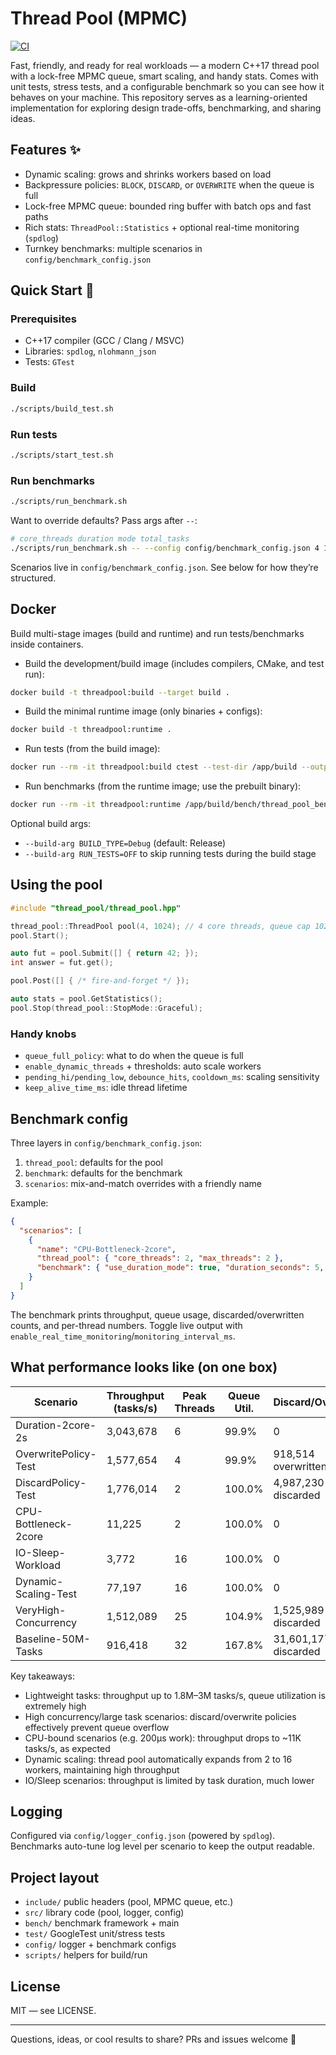 # Thread Pool (MPMC)

[![CI](https://github.com/KahanaT800/CPP-MPMC-ThreadPool/actions/workflows/ci.yml/badge.svg)](https://github.com/KahanaT800/CPP-MPMC-ThreadPool/actions/workflows/ci.yml)

Fast, friendly, and ready for real workloads — a modern C++17 thread pool with a lock-free MPMC queue, smart scaling, and handy stats. Comes with unit tests, stress tests, and a configurable benchmark so you can see how it behaves on your machine.
This repository serves as a learning-oriented implementation for exploring design trade-offs, benchmarking, and sharing ideas.

## Features ✨

- Dynamic scaling: grows and shrinks workers based on load
- Backpressure policies: `BLOCK`, `DISCARD`, or `OVERWRITE` when the queue is full
- Lock-free MPMC queue: bounded ring buffer with batch ops and fast paths
- Rich stats: `ThreadPool::Statistics` + optional real-time monitoring (`spdlog`)
- Turnkey benchmarks: multiple scenarios in `config/benchmark_config.json`

## Quick Start 🚀

### Prerequisites

- C++17 compiler (GCC / Clang / MSVC)
- Libraries: `spdlog`, `nlohmann_json`
- Tests: `GTest`

### Build

```bash
./scripts/build_test.sh
```

### Run tests

```bash
./scripts/start_test.sh
```

### Run benchmarks

```bash
./scripts/run_benchmark.sh
```

Want to override defaults? Pass args after `--`:

```bash
# core_threads duration mode total_tasks
./scripts/run_benchmark.sh -- --config config/benchmark_config.json 4 10 time
```

Scenarios live in `config/benchmark_config.json`. See below for how they’re structured.

## Docker

Build multi-stage images (build and runtime) and run tests/benchmarks inside containers.

- Build the development/build image (includes compilers, CMake, and test run):

```bash
docker build -t threadpool:build --target build .
```

- Build the minimal runtime image (only binaries + configs):

```bash
docker build -t threadpool:runtime .
```

- Run tests (from the build image):

```bash
docker run --rm -it threadpool:build ctest --test-dir /app/build --output-on-failure
```

- Run benchmarks (from the runtime image; use the prebuilt binary):

```bash
docker run --rm -it threadpool:runtime /app/build/bench/thread_pool_benchmark --config /app/config/benchmark_config.json 2 2 time
```

Optional build args:

- `--build-arg BUILD_TYPE=Debug` (default: Release)
- `--build-arg RUN_TESTS=OFF` to skip running tests during the build stage

## Using the pool

```cpp
#include "thread_pool/thread_pool.hpp"

thread_pool::ThreadPool pool(4, 1024); // 4 core threads, queue cap 1024
pool.Start();

auto fut = pool.Submit([] { return 42; });
int answer = fut.get();

pool.Post([] { /* fire-and-forget */ });

auto stats = pool.GetStatistics();
pool.Stop(thread_pool::StopMode::Graceful);
```

### Handy knobs

- `queue_full_policy`: what to do when the queue is full
- `enable_dynamic_threads` + thresholds: auto scale workers
- `pending_hi/pending_low`, `debounce_hits`, `cooldown_ms`: scaling sensitivity
- `keep_alive_time_ms`: idle thread lifetime

## Benchmark config

Three layers in `config/benchmark_config.json`:

1. `thread_pool`: defaults for the pool
2. `benchmark`: defaults for the benchmark
3. `scenarios`: mix-and-match overrides with a friendly name

Example:

```json
{
  "scenarios": [
    {
      "name": "CPU-Bottleneck-2core",
      "thread_pool": { "core_threads": 2, "max_threads": 2 },
      "benchmark": { "use_duration_mode": true, "duration_seconds": 5, "task_work_us": 200 }
    }
  ]
}
```

The benchmark prints throughput, queue usage, discarded/overwritten counts, and per-thread numbers. Toggle live output with `enable_real_time_monitoring`/`monitoring_interval_ms`.

## What performance looks like (on one box)

| Scenario                 | Throughput (tasks/s) | Peak Threads | Queue Util.  | Discard/Overwrite | Policy |
|--------------------------|----------------------|--------------|--------------|-------------------|--------|
| Duration-2core-2s        | 3,043,678            | 6            | 99.9%        | 0                 | BLOCK  |
| OverwritePolicy-Test     | 1,577,654            | 4            | 99.9%        | 918,514 overwritten| OVERWRITE |
| DiscardPolicy-Test       | 1,776,014            | 2            | 100.0%       | 4,987,230 discarded| DISCARD |
| CPU-Bottleneck-2core     | 11,225               | 2            | 100.0%       | 0                 | BLOCK  |
| IO-Sleep-Workload        | 3,772                | 16           | 100.0%       | 0                 | BLOCK  |
| Dynamic-Scaling-Test     | 77,197               | 16           | 100.0%       | 0                 | BLOCK  |
| VeryHigh-Concurrency     | 1,512,089            | 25           | 104.9%       | 1,525,989 discarded| DISCARD |
| Baseline-50M-Tasks       | 916,418              | 32           | 167.8%       | 31,601,177 discarded| DISCARD |

Key takeaways:

- Lightweight tasks: throughput up to 1.8M–3M tasks/s, queue utilization is extremely high
- High concurrency/large task scenarios: discard/overwrite policies effectively prevent queue overflow
- CPU-bound scenarios (e.g. 200µs work): throughput drops to ~11K tasks/s, as expected
- Dynamic scaling: thread pool automatically expands from 2 to 16 workers, maintaining high throughput
- IO/Sleep scenarios: throughput is limited by task duration, much lower

## Logging

Configured via `config/logger_config.json` (powered by `spdlog`). Benchmarks auto-tune log level per scenario to keep the output readable.

## Project layout

- `include/` public headers (pool, MPMC queue, etc.)
- `src/` library code (pool, logger, config)
- `bench/` benchmark framework + main
- `test/` GoogleTest unit/stress tests
- `config/` logger + benchmark configs
- `scripts/` helpers for build/run

## License

MIT — see LICENSE.

---

Questions, ideas, or cool results to share? PRs and issues welcome 🙌
